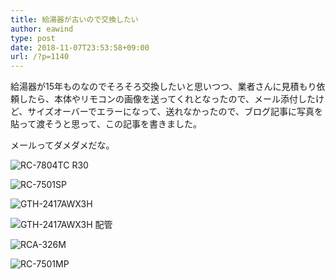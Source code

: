 ```yaml
---
title: 給湯器が古いので交換したい
author: eawind
type: post
date: 2018-11-07T23:53:58+09:00
url: /?p=1140
---
```

給湯器が15年ものなのでそろそろ交換したいと思いつつ、業者さんに見積もり依頼したら、本体やリモコンの画像を送ってくれとなったので、メール添付したけど、サイズオーバーでエラーになって、送れなかったので、ブログ記事に写真を貼って渡そうと思って、この記事を書きました。

メールってダメダメだな。

![RC-7804TC R30](/img/wp/2018/11/0C309CB0-1E90-4DFE-BD51-FCBB7F96B7AE.png)

![RC-7501SP](/img/wp/2018/11/B839E4E4-9AE9-4C62-A410-BD53803515EF.png)

![GTH-2417AWX3H](/img/wp/2018/11/9ED2EF73-2909-48E3-955E-E0F55A8E19D0.png)

![GTH-2417AWX3H 配管](/img/wp/2018/11/5EDCA985-2F4A-4B9C-856E-24D713CFD05C.png)

![RCA-326M](/img/wp/2018/11/F6DFC8EB-6B81-4A43-B9D1-801FB8DF338D.png)

![RC-7501MP](/img/wp/2018/11/B70F2607-5DEE-486C-AA4B-7F93E5188841.png)
